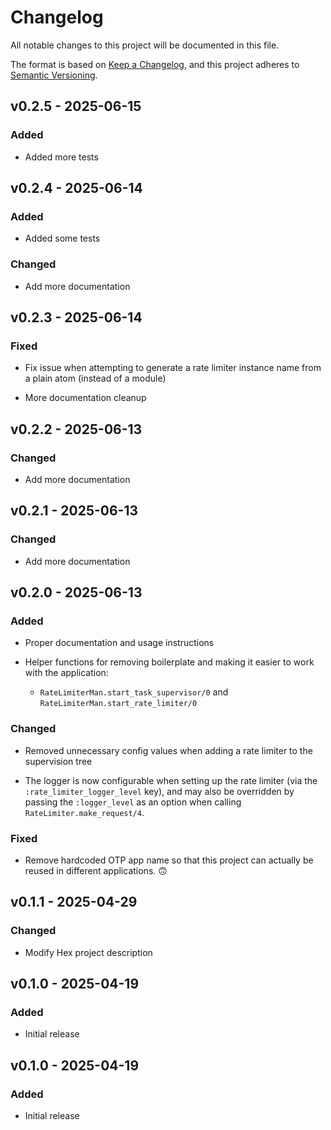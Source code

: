 # Changelog

All notable changes to this project will be documented in this file.

The format is based on [Keep a Changelog](https://keepachangelog.com/en/1.1.0/),
and this project adheres to [Semantic Versioning](https://semver.org/spec/v2.0.0.html).

## v0.2.5 - 2025-06-15

### Added

- Added more tests

## v0.2.4 - 2025-06-14

### Added

- Added some tests

### Changed

- Add more documentation

## v0.2.3 - 2025-06-14

### Fixed

- Fix issue when attempting to generate a rate limiter instance name from a plain atom (instead of a module)

- More documentation cleanup

## v0.2.2 - 2025-06-13

### Changed

- Add more documentation

## v0.2.1 - 2025-06-13

### Changed

- Add more documentation

## v0.2.0 - 2025-06-13

### Added

- Proper documentation and usage instructions

- Helper functions for removing boilerplate and making it easier to work with the application:
  - `RateLimiterMan.start_task_supervisor/0` and `RateLimiterMan.start_rate_limiter/0`

### Changed

- Removed unnecessary config values when adding a rate limiter to the supervision tree

- The logger is now configurable when setting up the rate limiter (via the `:rate_limiter_logger_level` key), and may also be overridden by passing the `:logger_level` as an option when calling `RateLimiter.make_request/4`.

### Fixed

- Remove hardcoded OTP app name so that this project can actually be reused in different applications. 🙃

## v0.1.1 - 2025-04-29

### Changed

- Modify Hex project description

## v0.1.0 - 2025-04-19

### Added

- Initial release

## v0.1.0 - 2025-04-19

### Added

- Initial release
